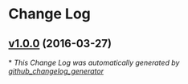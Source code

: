 # Change Log

## [v1.0.0](https://github.com/ZacharyDuBois/Digital-Footprint-Profile/tree/v1.0.0) (2016-03-27)


\* *This Change Log was automatically generated by [github_changelog_generator](https://github.com/skywinder/Github-Changelog-Generator)*